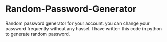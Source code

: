 # Random-Password-Generator
Random password generator for your account.
you can change your password frequently without any hassel. I have written this code in python to generate random password.
